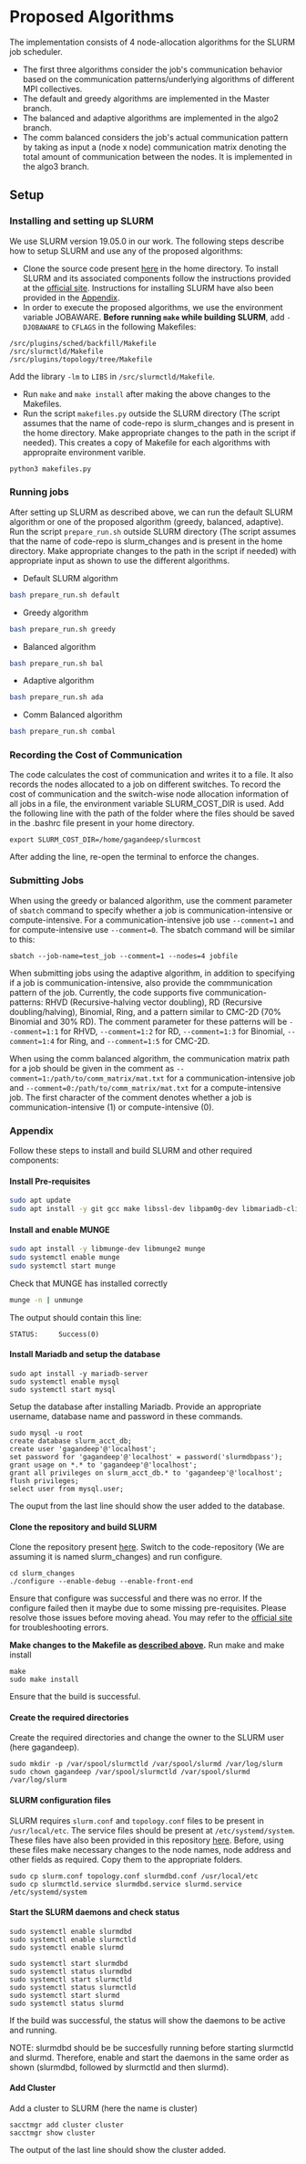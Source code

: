 # Proposed Algorithms
The implementation consists of 4 node-allocation algorithms for the SLURM job scheduler. 
* The first three algorithms consider the job's communication behavior based on the communication patterns/underlying algorithms of different MPI collectives.
* The default and greedy algorithms are implemented in the Master branch. 
* The balanced and adaptive algorithms are implemented in the algo2 branch.
* The comm balanced considers the job's actual communication pattern by taking as input a (node x node) communication matrix denoting the total amount of communication between the nodes. It is implemented in the algo3 branch.

## Setup

### Installing and setting up SLURM
We use SLURM version 19.05.0 in our work.
The following steps describe how to setup SLURM and use any of the proposed algorithms:
* Clone the source code present [here](https://github.com/gaganmangat/slurm_changes) in the home directory. To install SLURM and its associated components follow the instructions provided at the [official site](https://slurm.schedmd.com/quickstart_admin.html). Instructions for installing SLURM have also been provided in the [Appendix](#appendix).
* In order to execute the proposed algorithms, we use the environment variable JOBAWARE. **Before running `make` while building SLURM**, add `-DJOBAWARE` to `CFLAGS` in the following Makefiles:
```
/src/plugins/sched/backfill/Makefile
/src/slurmctld/Makefile
/src/plugins/topology/tree/Makefile
```
Add the library `-lm` to `LIBS` in `/src/slurmctld/Makefile`.
* Run `make` and `make install` after making the above changes to the Makefiles.
* Run the script `makefiles.py` outside the SLURM directory (The script assumes that the name of code-repo is slurm_changes and is present in the home directory. Make appropriate changes to the path in the script if needed). This creates a copy of Makefile for each algorithms with appropraite environment varible.
```bash
python3 makefiles.py
```
### Running jobs
After setting up SLURM as described above, we can run the default SLURM algorithm or one of the proposed algorithm (greedy, balanced, adaptive). Run the script `prepare_run.sh` outside SLURM directory (The script assumes that the name of code-repo is slurm_changes and is present in the home directory. Make appropriate changes to the path in the script if needed) with appropriate input as shown to use the different algorithms.
* Default SLURM algorithm
```bash
bash prepare_run.sh default
```
* Greedy algorithm
```bash
bash prepare_run.sh greedy
```
* Balanced algorithm
```bash
bash prepare_run.sh bal
```
* Adaptive algorithm
```bash
bash prepare_run.sh ada
```
* Comm Balanced algorithm
```bash
bash prepare_run.sh combal
```

### Recording the Cost of Communication
The code calculates the cost of communication and writes it to a file. It also records the nodes allocated to a job on different switches. To record the cost of communication and the switch-wise node allocation information of all jobs in a file, the environment variable SLURM_COST_DIR is used. Add the following line with the path of the folder where the files should be saved in the .bashrc file present in your home directory.
```
export SLURM_COST_DIR=/home/gagandeep/slurmcost
```
After adding the line, re-open the terminal to enforce the changes.

### Submitting Jobs
When using the greedy or balanced algorithm, use the comment parameter of `sbatch` command to specify whether a job is communication-intensive or compute-intensive. 
For a communication-intensive job use `--comment=1` and for compute-intensive use `--comment=0`. The sbatch command will be similar to this:
```
sbatch --job-name=test_job --comment=1 --nodes=4 jobfile
```
When submitting jobs using the adaptive algorithm, in addition to specifying if a job is communication-intensive, also provide the commmunication pattern of the job. Currently, the code supports five communication-patterns: RHVD (Recursive-halving vector doubling), RD (Recursive doubling/halving), Binomial, Ring, and a pattern similar to CMC-2D (70% Binomial and 30% RD). The comment parameter for these patterns will be `--comment=1:1` for RHVD, `--comment=1:2` for RD, `--comment=1:3` for Binomial, `--comment=1:4` for Ring, and `--comment=1:5` for CMC-2D.

When using the comm balanced algorithm, the communication matrix path for a job should be given in the comment as `--comment=1:/path/to/comm_matrix/mat.txt` for a communication-intensive job and `--comment=0:/path/to/comm_matrix/mat.txt` for a compute-intensive job. The first character of the comment denotes whether a job is communication-intensive (1) or compute-intensive (0).
 
### Appendix
Follow these steps to install and build SLURM and other required components:
#### Install Pre-requisites
```bash
sudo apt update
sudo apt install -y git gcc make libssl-dev libpam0g-dev libmariadb-client-lgpl-dev libmysqlclient-dev
```
#### Install and enable MUNGE
```bash
sudo apt install -y libmunge-dev libmunge2 munge
sudo systemctl enable munge
sudo systemctl start munge
```
Check that MUNGE has installed correctly
```bash
munge -n | unmunge
```
The output should contain this line:
```
STATUS:     Success(0)
```
#### Install Mariadb and setup the database
```
sudo apt install -y mariadb-server
sudo systemctl enable mysql
sudo systemctl start mysql
```
Setup the database after installing Mariadb. Provide an appropriate username, database name and password in these commands.
```
sudo mysql -u root
create database slurm_acct_db;
create user 'gagandeep'@'localhost';
set password for 'gagandeep'@'localhost' = password('slurmdbpass');
grant usage on *.* to 'gagandeep'@'localhost';
grant all privileges on slurm_acct_db.* to 'gagandeep'@'localhost';
flush privileges;
select user from mysql.user;
```
The ouput from the last line should show the user added to the database.
#### Clone the repository and build SLURM
Clone the repository present [here](https://github.com/gaganmangat/slurm_changes).
Switch to the code-repository (We are assuming it is named slurm_changes) and run configure.
```
cd slurm_changes
./configure --enable-debug --enable-front-end
```
Ensure that configure was successful and there was no error. If the configure failed then it maybe due to some missing pre-requisites. Please resolve those issues before moving ahead. You may refer to the [official site](https://slurm.schedmd.com/quickstart_admin.html) for troubleshooting errors.

**Make changes to the Makefile as [described above](#installing-and-setting-up-slurm).**
Run make and make install
```
make
sudo make install
```
Ensure that the build is successful.

#### Create the required directories
Create the required directories and change the owner to the SLURM user (here gagandeep).
```
sudo mkdir -p /var/spool/slurmctld /var/spool/slurmd /var/log/slurm
sudo chown gagandeep /var/spool/slurmctld /var/spool/slurmd /var/log/slurm
```
#### SLURM configuration files
SLURM requires `slurm.conf` and `topology.conf` files to be present in `/usr/local/etc`. The service files should be present at `/etc/systemd/system`. These files have also been provided in this repository [here](./slurm_config_files). Before, using these files make necessary changes to the node names, node address and other fields as required.
Copy them to the appropriate folders.
```
sudo cp slurm.conf topology.conf slurmdbd.conf /usr/local/etc
sudo cp slurmctld.service slurmdbd.service slurmd.service /etc/systemd/system
```
#### Start the SLURM daemons and check status
```
sudo systemctl enable slurmdbd
sudo systemctl enable slurmctld
sudo systemctl enable slurmd

sudo systemctl start slurmdbd
sudo systemctl status slurmdbd
sudo systemctl start slurmctld
sudo systemctl status slurmctld
sudo systemctl start slurmd
sudo systemctl status slurmd
```
If the build was successful, the status will show the daemons to be active and running.

NOTE: slurmdbd should be be succesfully running before starting slurmctld and slurmd. Therefore, enable and start the daemons in the same order as shown (slurmdbd, followed by slurmctld and then slurmd).

#### Add Cluster
Add a cluster to SLURM (here the name is cluster)
```
sacctmgr add cluster cluster
sacctmgr show cluster
```
The output of the last line should show the cluster added.


